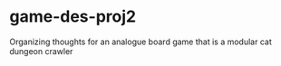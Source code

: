 # game-des-proj2
Organizing thoughts for an analogue board game that is a modular cat dungeon crawler

